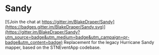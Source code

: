 # Sandy

[![Join the chat at https://gitter.im/BlakeDraper/Sandy](https://badges.gitter.im/BlakeDraper/Sandy.svg)](https://gitter.im/BlakeDraper/Sandy?utm_source=badge&utm_medium=badge&utm_campaign=pr-badge&utm_content=badge)
Replacement for the legacy Hurricane Sandy mapper, based on the STNEventApp codebase.
